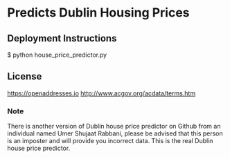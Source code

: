# Predicts Dublin Housing Prices

## Deployment Instructions

$ python house_price_predictor.py

## License
https://openaddresses.io
http://www.acgov.org/acdata/terms.htm

### Note

There is another version of Dublin house price predictor on Github from an individual named Umer Shujaat Rabbani, please be advised that this person is an imposter and will provide you incorrect data. This is the real Dublin house price predictor.
